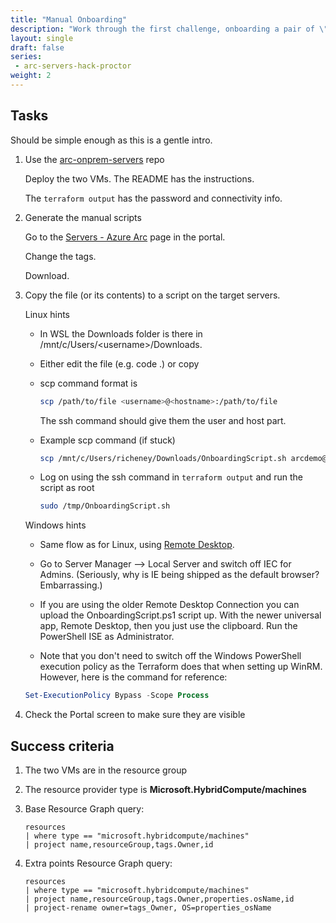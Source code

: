 ```yaml
---
title: "Manual Onboarding"
description: "Work through the first challenge, onboarding a pair of \"on prem\" machines into Azure and adding agents."
layout: single
draft: false
series:
 - arc-servers-hack-proctor
weight: 2
---
```


## Tasks

Should be simple enough as this is a gentle intro.

1. Use the [arc-onprem-servers](https://github.com/azurecitadel/arc-onprem-servers) repo

    Deploy the two VMs. The README has the instructions.

    The `terraform output` has the password and connectivity info.

1. Generate the manual scripts

    Go to the [Servers - Azure Arc](https://portal.azure.com/#blade/HubsExtension/BrowseResource/resourceType/Microsoft.HybridCompute%2Fmachines) page in the portal.

    Change the tags.

    Download.

1. Copy the file (or its contents) to a script on the target servers.

    Linux hints

    * In WSL the Downloads folder is there in /mnt/c/Users/\<username>/Downloads.

    * Either edit the file (e.g. code .) or copy

    * scp command format is

        ```bash
        scp /path/to/file <username>@<hostname>:/path/to/file
        ```

        The ssh command should give them the user and host part.

    * Example scp command (if stuck)

        ```bash
        scp /mnt/c/Users/richeney/Downloads/OnboardingScript.sh arcdemo@arclinuxvm-f7a1d2eb-linux1.uksouth.cloudapp.azure.com:/tmp
        ```

    * Log on using the ssh command in `terraform output` and run the script as root

        ```bash
        sudo /tmp/OnboardingScript.sh
        ```

    Windows hints

    * Same flow as for Linux, using [Remote Desktop](https://www.microsoft.com/p/microsoft-remote-desktop/9wzdncrfj3ps).

    * Go to Server Manager --> Local Server and switch off IEC for Admins. (Seriously, why is IE being shipped as the default browser? Embarrassing.)

    * If you are using the older Remote Desktop Connection you can upload the OnboardingScript.ps1 script up. With the newer universal app, Remote Desktop, then you just use the clipboard. Run the PowerShell ISE as Administrator.

    * Note that you don't need to switch off the Windows PowerShell execution policy as the Terraform does that when setting up WinRM. However, here is the command for reference:

    ```powershell
    Set-ExecutionPolicy Bypass -Scope Process
    ```

1. Check the Portal screen to make sure they are visible

## Success criteria

1. The two VMs are in the resource group
1. The resource provider type is **Microsoft.HybridCompute/machines**
1. Base Resource Graph query:

    ```text
    resources
    | where type == "microsoft.hybridcompute/machines"
    | project name,resourceGroup,tags.Owner,id
    ```

1. Extra points Resource Graph query:

    ```text
    resources
    | where type == "microsoft.hybridcompute/machines"
    | project name,resourceGroup,tags.Owner,properties.osName,id
    | project-rename owner=tags_Owner, OS=properties_osName
    ```
